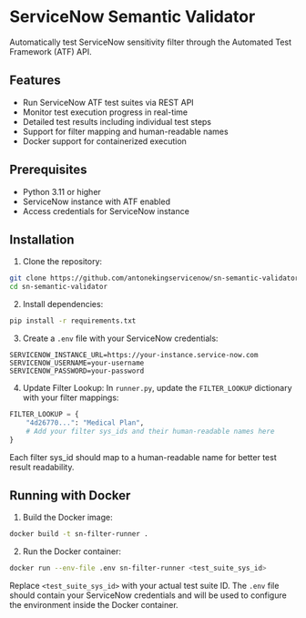 # ServiceNow Semantic Validator                                                                              
                                                                                                              
Automatically test ServiceNow sensitivity filter through the Automated Test Framework (ATF) API.             
                                                                                                              
## Features                                                                                                  
                                                                                                              
- Run ServiceNow ATF test suites via REST API                                                                
- Monitor test execution progress in real-time                                                               
- Detailed test results including individual test steps                                                      
- Support for filter mapping and human-readable names                                                        
- Docker support for containerized execution                                                                 
                                                                                                              
## Prerequisites                                                                                             
                                                                                                              
- Python 3.11 or higher                                                                                      
- ServiceNow instance with ATF enabled                                                                       
- Access credentials for ServiceNow instance                                                                 
                                                                                                              
## Installation                                                                                              
                                                                                                              
1. Clone the repository:                                                                                     
```bash                                                                                                      
git clone https://github.com/antonekingservicenow/sn-semantic-validator.git                                  
cd sn-semantic-validator
```

2. Install dependencies:
```bash
pip install -r requirements.txt
```

3. Create a `.env` file with your ServiceNow credentials:
```
SERVICENOW_INSTANCE_URL=https://your-instance.service-now.com
SERVICENOW_USERNAME=your-username
SERVICENOW_PASSWORD=your-password
```

4. Update Filter Lookup:
In `runner.py`, update the `FILTER_LOOKUP` dictionary with your filter mappings:
```python
FILTER_LOOKUP = {
    "4d26770...": "Medical Plan",
    # Add your filter sys_ids and their human-readable names here
}
```
Each filter sys_id should map to a human-readable name for better test result readability.

## Running with Docker

1. Build the Docker image:
```bash
docker build -t sn-filter-runner .
```

2. Run the Docker container:
```bash
docker run --env-file .env sn-filter-runner <test_suite_sys_id>
```

Replace `<test_suite_sys_id>` with your actual test suite ID. The `.env` file should contain your ServiceNow credentials and will be used to configure the environment inside the Docker container.
